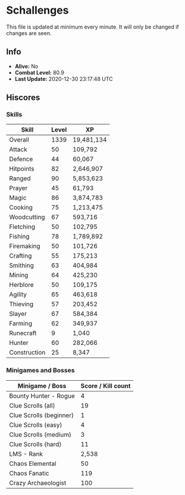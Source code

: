 # Schallenges

This file is updated at minimum every minute. It will only be changed if changes are seen.

## Info

 - **Alive:** No
 - **Combat Level:** 80.9
 - **Last Update:** 2020-12-30 23:17:48 UTC

## Hiscores

### Skills

| Skill | Level | XP |
|--|--|--|
| Overall | 1339 | 19,481,134 |
| Attack | 50 | 109,792 |
| Defence | 44 | 60,067 |
| Hitpoints | 82 | 2,646,907 |
| Ranged | 90 | 5,853,623 |
| Prayer | 45 | 61,793 |
| Magic | 86 | 3,874,783 |
| Cooking | 75 | 1,213,475 |
| Woodcutting | 67 | 593,716 |
| Fletching | 50 | 102,795 |
| Fishing | 78 | 1,789,892 |
| Firemaking | 50 | 101,726 |
| Crafting | 55 | 175,213 |
| Smithing | 63 | 404,984 |
| Mining | 64 | 425,230 |
| Herblore | 50 | 109,175 |
| Agility | 65 | 463,618 |
| Thieving | 57 | 203,452 |
| Slayer | 67 | 584,384 |
| Farming | 62 | 349,937 |
| Runecraft | 9 | 1,040 |
| Hunter | 60 | 282,066 |
| Construction | 25 | 8,347 |

### Minigames and Bosses

| Minigame / Boss | Score / Kill count |
|--|--|
| Bounty Hunter - Rogue | 4 |
| Clue Scrolls (all) | 19 |
| Clue Scrolls (beginner) | 1 |
| Clue Scrolls (easy) | 4 |
| Clue Scrolls (medium) | 3 |
| Clue Scrolls (hard) | 11 |
| LMS - Rank | 2,538 |
| Chaos Elemental | 50 |
| Chaos Fanatic | 119 |
| Crazy Archaeologist | 100 |
